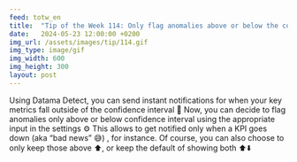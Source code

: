 ```yaml
---
feed: totw_en
title:  "Tip of the Week 114: Only flag anomalies above or below the confidence interval"
date:   2024-05-23 12:00:00 +0200
img_url: /assets/images/tip/114.gif
img_type: image/gif
img_width: 600
img_height: 300
layout: post
---
```


Using Datama Detect, you can send instant notifications for when your key metrics fall outside of the confidence interval 🔔 Now, you can decide to flag anomalies only above or below confidence interval using the appropriate input in the settings ⚙️ This allows to get notified only when a KPI goes down (aka “bad news” 😅) , for instance.
Of course, you can also choose to only keep those above ⬆️, or keep the default of showing both ⬆️⬇️